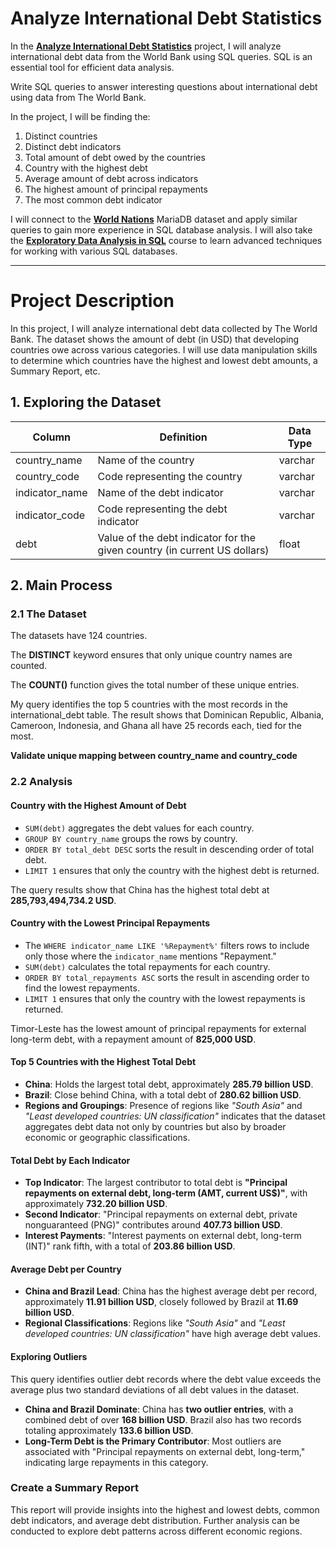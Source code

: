 # **Analyze International Debt Statistics**

In the [**Analyze International Debt Statistics**](https://www.datacamp.com/projects/754) project, I will analyze international debt data from the World Bank using SQL queries. SQL is an essential tool for efficient data analysis.

Write SQL queries to answer interesting questions about international debt using data from The World Bank.

In the project, I will be finding the:

1. Distinct countries  
2. Distinct debt indicators  
3. Total amount of debt owed by the countries  
4. Country with the highest debt  
5. Average amount of debt across indicators  
6. The highest amount of principal repayments  
7. The most common debt indicator  

I will connect to the [**World Nations**](https://www.datacamp.com/workspace/datasets/sample-integration-mariadb) MariaDB dataset and apply similar queries to gain more experience in SQL database analysis. I will also take the [**Exploratory Data Analysis in SQL**](https://www.datacamp.com/courses/exploratory-data-analysis-in-sql) course to learn advanced techniques for working with various SQL databases.

---

# **Project Description**

In this project, I will analyze international debt data collected by The World Bank. The dataset shows the amount of debt (in USD) that developing countries owe across various categories. I will use data manipulation skills to determine which countries have the highest and lowest debt amounts, a Summary Report, etc. 

## 1. Exploring the Dataset

| Column | Definition | Data Type |
| --- | --- | --- |
| country_name | Name of the country | varchar |
| country_code | Code representing the country | varchar |
| indicator_name | Name of the debt indicator | varchar |
| indicator_code | Code representing the debt indicator | varchar |
| debt | Value of the debt indicator for the given country (in current US dollars) | float |

## 2. Main Process

### 2.1 The Dataset

The datasets have 124 countries.

The **DISTINCT** keyword ensures that only unique country names are counted.

The **COUNT()** function gives the total number of these unique entries.

My query identifies the top 5 countries with the most records in the international_debt table. The result shows that Dominican Republic, Albania, Cameroon, Indonesia, and Ghana all have 25 records each, tied for the most.

**Validate unique mapping between country_name and country_code**

### 2.2 Analysis

#### **Country with the Highest Amount of Debt**
- `SUM(debt)` aggregates the debt values for each country.
- `GROUP BY country_name` groups the rows by country.
- `ORDER BY total_debt DESC` sorts the result in descending order of total debt.
- `LIMIT 1` ensures that only the country with the highest debt is returned.

The query results show that China has the highest total debt at **285,793,494,734.2 USD**.

#### **Country with the Lowest Principal Repayments**
- The `WHERE indicator_name LIKE '%Repayment%'` filters rows to include only those where the `indicator_name` mentions "Repayment."
- `SUM(debt)` calculates the total repayments for each country.
- `ORDER BY total_repayments ASC` sorts the result in ascending order to find the lowest repayments.
- `LIMIT 1` ensures that only the country with the lowest repayments is returned.

Timor-Leste has the lowest amount of principal repayments for external long-term debt, with a repayment amount of **825,000 USD**.

#### **Top 5 Countries with the Highest Total Debt**
- **China**: Holds the largest total debt, approximately **285.79 billion USD**.
- **Brazil**: Close behind China, with a total debt of **280.62 billion USD**.
- **Regions and Groupings**: Presence of regions like *"South Asia"* and *"Least developed countries: UN classification"* indicates that the dataset aggregates debt data not only by countries but also by broader economic or geographic classifications.

#### **Total Debt by Each Indicator**
- **Top Indicator**: The largest contributor to total debt is **"Principal repayments on external debt, long-term (AMT, current US$)"**, with approximately **732.20 billion USD**.
- **Second Indicator**: "Principal repayments on external debt, private nonguaranteed (PNG)" contributes around **407.73 billion USD**.
- **Interest Payments**: "Interest payments on external debt, long-term (INT)" rank fifth, with a total of **203.86 billion USD**.

#### **Average Debt per Country**
- **China and Brazil Lead**: China has the highest average debt per record, approximately **11.91 billion USD**, closely followed by Brazil at **11.69 billion USD**.
- **Regional Classifications**: Regions like *"South Asia"* and *"Least developed countries: UN classification"* have high average debt values.

#### **Exploring Outliers**
This query identifies outlier debt records where the debt value exceeds the average plus two standard deviations of all debt values in the dataset.

- **China and Brazil Dominate**: China has **two outlier entries**, with a combined debt of over **168 billion USD**. Brazil also has two records totaling approximately **133.6 billion USD**.
- **Long-Term Debt is the Primary Contributor**: Most outliers are associated with "Principal repayments on external debt, long-term," indicating large repayments in this category.

### **Create a Summary Report**
This report will provide insights into the highest and lowest debts, common debt indicators, and average debt distribution. Further analysis can be conducted to explore debt patterns across different economic regions.

